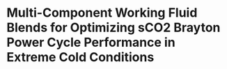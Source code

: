 # Multi-Component Working Fluid Blends for Optimizing sCO2 Brayton Power Cycle Performance in Extreme Cold Conditions 
